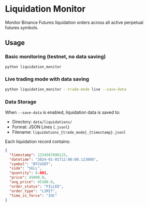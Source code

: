 # Liquidation Monitor

Monitor Binance Futures liquidation orders across all active perpetual futures symbols.

## Usage

### Basic monitoring (testnet, no data saving)
```bash
python liquidation_monitor
```

### Live trading mode with data saving
```bash
python liquidation_monitor --trade-mode live --save-data
```

### Data Storage

When `--save-data` is enabled, liquidation data is saved to:
- Directory: `data/liquidations/`
- Format: JSON Lines (`.jsonl`)
- Filename: `liquidations_{trade_mode}_{timestamp}.jsonl`

Each liquidation record contains:
```json
{
  "timestamp": 1234567890123,
  "datetime": "2024-01-01T12:00:00.123000",
  "symbol": "BTCUSDT",
  "side": "SELL",
  "quantity": 0.001,
  "price": 45000.0,
  "avg_price": 45100.0,
  "order_status": "FILLED",
  "order_type": "LIMIT",
  "time_in_force": "IOC"
}
```